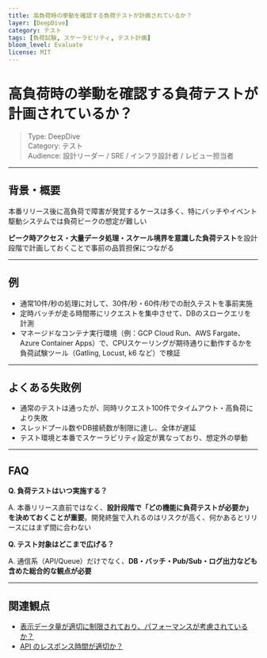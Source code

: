 ```yaml
---
title: 高負荷時の挙動を確認する負荷テストが計画されているか？
layer: [DeepDive]
category: テスト
tags: [負荷試験, スケーラビリティ, テスト計画]
bloom_level: Evaluate
license: MIT
---
```


# 高負荷時の挙動を確認する負荷テストが計画されているか？

> Type: DeepDive  
> Category: テスト  
> Audience: 設計リーダー / SRE / インフラ設計者 / レビュー担当者

---

## 背景・概要

本番リリース後に高負荷で障害が発覚するケースは多く、特にバッチやイベント駆動システムでは負荷ピークの想定が難しい

**ピーク時アクセス・大量データ処理・スケール境界を意識した負荷テスト**を設計段階で計画しておくことで事前の品質担保につながる

---

## 例

- 通常10件/秒の処理に対して、30件/秒・60件/秒での耐久テストを事前実施
- 定時バッチが走る時間帯にリクエストを集中させて、DBのスロークエリを計測
- マネージドなコンテナ実行環境（例：GCP Cloud Run、AWS Fargate、Azure Container Apps）で、CPUスケーリングが期待通りに動作するかを負荷試験ツール（Gatling, Locust, k6 など）で検証

---

## よくある失敗例

- 通常のテストは通ったが、同時リクエスト100件でタイムアウト・高負荷により失敗
- スレッドプール数やDB接続数が制限に達し、全体が遅延
- テスト環境と本番でスケーラビリティ設定が異なっており、想定外の挙動

---

## FAQ

**Q. 負荷テストはいつ実施する？**

A. 本番リリース直前ではなく、**設計段階で「どの機能に負荷テストが必要か」を決めておくことが重要**。開発終盤で入れるのはリスクが高く、何かあるとリリースにはまず間に合わない

**Q. テスト対象はどこまで広げる？**

A. 通信系（API/Queue）だけでなく、**DB・バッチ・Pub/Sub・ログ出力なども含めた総合的な観点が必要**

---

## 関連観点

- [表示データ量が適切に制限されており、パフォーマンスが考慮されているか？](https://zenn.dev/kanaria007/articles/b7676e3c4c15dc)
- [API のレスポンス時間が適切か？](https://zenn.dev/kanaria007/articles/bd9c05cf6b60ae)

